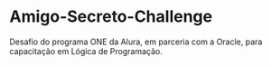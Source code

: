 # Amigo-Secreto-Challenge
Desafio do programa ONE da Alura, em parceria com a Oracle, para capacitação em Lógica de Programação.
